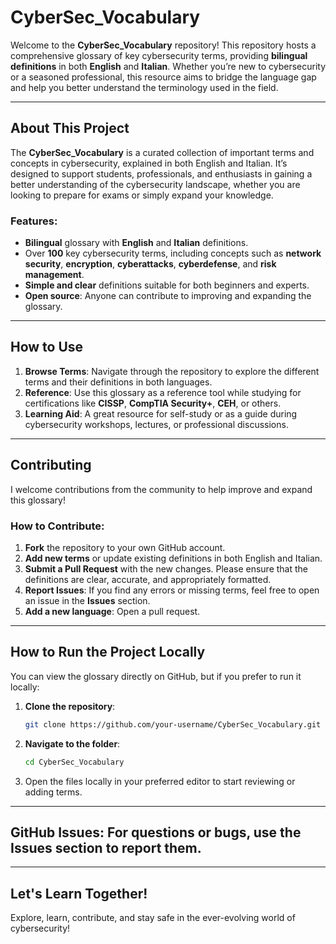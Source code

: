 # **CyberSec\_Vocabulary**

Welcome to the **CyberSec\_Vocabulary** repository! This repository hosts a comprehensive glossary of key cybersecurity terms, providing **bilingual definitions** in both **English** and **Italian**. Whether you’re new to cybersecurity or a seasoned professional, this resource aims to bridge the language gap and help you better understand the terminology used in the field.

---

## **About This Project**

The **CyberSec\_Vocabulary** is a curated collection of important terms and concepts in cybersecurity, explained in both English and Italian. It’s designed to support students, professionals, and enthusiasts in gaining a better understanding of the cybersecurity landscape, whether you are looking to prepare for exams or simply expand your knowledge.

### **Features**:

* **Bilingual** glossary with **English** and **Italian** definitions.
* Over **100** key cybersecurity terms, including concepts such as **network security**, **encryption**, **cyberattacks**, **cyberdefense**, and **risk management**.
* **Simple and clear** definitions suitable for both beginners and experts.
* **Open source**: Anyone can contribute to improving and expanding the glossary.

---

## **How to Use**

1. **Browse Terms**: Navigate through the repository to explore the different terms and their definitions in both languages.
2. **Reference**: Use this glossary as a reference tool while studying for certifications like **CISSP**, **CompTIA Security+**, **CEH**, or others.
3. **Learning Aid**: A great resource for self-study or as a guide during cybersecurity workshops, lectures, or professional discussions.

---

## **Contributing**

I welcome contributions from the community to help improve and expand this glossary!

### **How to Contribute**:

1. **Fork** the repository to your own GitHub account.
2. **Add new terms** or update existing definitions in both English and Italian.
3. **Submit a Pull Request** with the new changes. Please ensure that the definitions are clear, accurate, and appropriately formatted.
4. **Report Issues**: If you find any errors or missing terms, feel free to open an issue in the **Issues** section.
5. **Add a new language**: Open a pull request.

---

## **How to Run the Project Locally**

You can view the glossary directly on GitHub, but if you prefer to run it locally:

1. **Clone the repository**:

   ```bash
   git clone https://github.com/your-username/CyberSec_Vocabulary.git
   ```
2. **Navigate to the folder**:

   ```bash
   cd CyberSec_Vocabulary
   ```
3. Open the files locally in your preferred editor to start reviewing or adding terms.

---

## **GitHub Issues**: For questions or bugs, use the Issues section to report them.

---


## **Let's Learn Together!**

Explore, learn, contribute, and stay safe in the ever-evolving world of cybersecurity!
